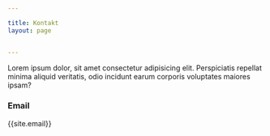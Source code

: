 ```yaml
---

title: Kontakt
layout: page


---
```



Lorem ipsum dolor, sit amet consectetur adipisicing elit. Perspiciatis repellat minima aliquid veritatis, odio incidunt earum corporis voluptates maiores ipsam?

### Email
{{site.email}}